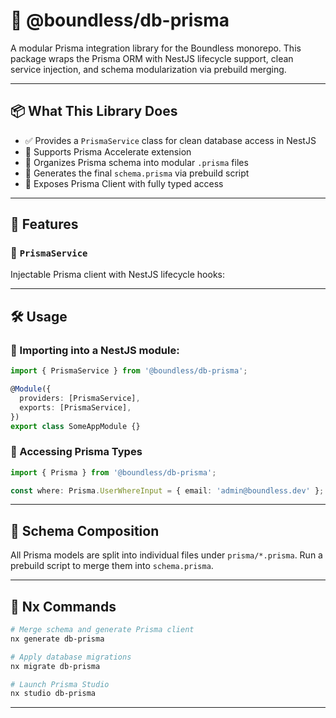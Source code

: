 # 🧱 @boundless/db-prisma

A modular Prisma integration library for the Boundless monorepo.
This package wraps the Prisma ORM with NestJS lifecycle support, clean service injection, and schema modularization via prebuild merging.

---

## 📦 What This Library Does

- ✅ Provides a `PrismaService` class for clean database access in NestJS
- 🧩 Supports Prisma Accelerate extension
- 🧾 Organizes Prisma schema into modular `.prisma` files
- 🔄 Generates the final `schema.prisma` via prebuild script
- 🎯 Exposes Prisma Client with fully typed access

---

## 🧪 Features

### 🔧 `PrismaService`

Injectable Prisma client with NestJS lifecycle hooks:

---

## 🛠️ Usage

### 🧩 Importing into a NestJS module:

```ts
import { PrismaService } from '@boundless/db-prisma';

@Module({
  providers: [PrismaService],
  exports: [PrismaService],
})
export class SomeAppModule {}
```

### 🧾 Accessing Prisma Types

```ts
import { Prisma } from '@boundless/db-prisma';

const where: Prisma.UserWhereInput = { email: 'admin@boundless.dev' };
```

---

## 🧬 Schema Composition

All Prisma models are split into individual files under `prisma/*.prisma`.
Run a prebuild script to merge them into `schema.prisma`.

---

## 🚀 Nx Commands

```bash
# Merge schema and generate Prisma client
nx generate db-prisma

# Apply database migrations
nx migrate db-prisma

# Launch Prisma Studio
nx studio db-prisma
```

---
